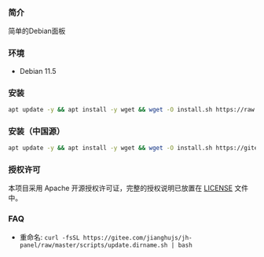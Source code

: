 
### 简介

简单的Debian面板

### 环境

- Debian 11.5

### 安装

```bash
apt update -y && apt install -y wget && wget -O install.sh https://raw.githubusercontent.com/jianghujs/jh-panel/master/scripts/install.sh && bash install.sh
```

### 安装（中国源）

```bash
apt update -y && apt install -y wget && wget -O install.sh https://gitee.com/jianghujs/jh-panel/raw/master/scripts/install.sh && bash install.sh cn
```

### 授权许可

本项目采用 Apache 开源授权许可证，完整的授权说明已放置在 [LICENSE](https://github.com/midoks/jh-panel/blob/master/LICENSE) 文件中。

### FAQ

- 重命名: `curl -fsSL https://gitee.com/jianghujs/jh-panel/raw/master/scripts/update.dirname.sh | bash`
